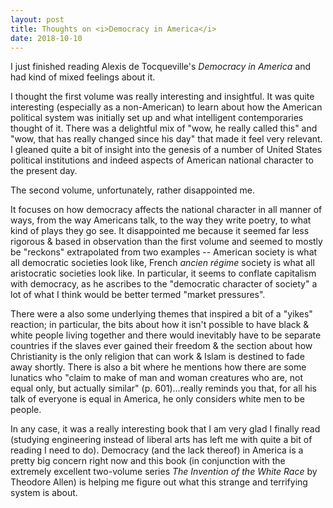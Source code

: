 ```yaml
---
layout: post
title: Thoughts on <i>Democracy in America</i>
date: 2018-10-10
---
```


I just finished reading Alexis de Tocqueville's *Democracy in America* and had kind of mixed feelings about it.

I thought the first volume was really interesting and insightful.
It was quite interesting (especially as a non-American) to learn about how the American political system was initially set up and what intelligent contemporaries thought of it.
There was a delightful mix of "wow, he really called this" and "wow, that has really changed since his day" that made it feel very relevant.
I gleaned quite a bit of insight into the genesis of a number of United States political institutions and indeed aspects of American national character to the present day.


The second volume, unfortunately, rather disappointed me.

It focuses on how democracy affects the national character in all manner of ways, from the way Americans talk, to the way they write poetry, to what kind of plays they go see.
It disappointed me because it seemed far less rigorous & based in observation than the first volume and seemed to mostly be "reckons" extrapolated from two examples -- American society is what all democratic societies look like, French *ancien régime* society is what all aristocratic societies look like.
In particular, it seems to conflate capitalism with democracy, as he ascribes to the "democratic character of society" a lot of what I think would be better termed "market pressures".

There were a also some underlying themes that inspired a bit of a "yikes" reaction; in particular, the bits about how it isn't possible to have black & white people living together and there would inevitably have to be separate countries if the slaves ever gained their freedom & the section about how Christianity is the only religion that can work & Islam is destined to fade away shortly.
There is also a bit where he mentions how there are some lunatics who "claim to make of man and woman creatures who are, not equal only, but actually similar" (p. 601)...really reminds you that, for all his talk of everyone is equal in America, he only considers white men to be people.

In any case, it was a really interesting book that I am very glad I finally read (studying engineering instead of liberal arts has left me with quite a bit of reading I need to do).
Democracy (and the lack thereof) in America is a pretty big concern right now and this book (in conjunction with the extremely excellent two-volume series *The Invention of the White Race* by Theodore Allen) is helping me figure out what this strange and terrifying system is about.
